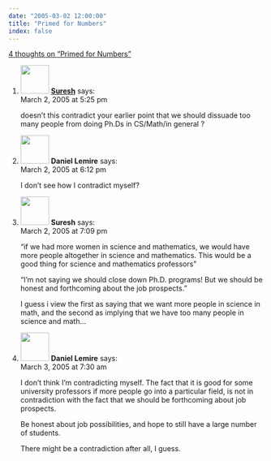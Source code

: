 ```yaml
---
date: "2005-03-02 12:00:00"
title: "Primed for Numbers"
index: false
---
```


[4 thoughts on &ldquo;Primed for Numbers&rdquo;](/lemire/blog/2005/03-02-primed-for-numbers)

<ol class="comment-list">
<li id="comment-1598" class="comment even thread-even depth-1">
<div class="comment-author vcard">
<img alt src="https://secure.gravatar.com/avatar/6537c0a681d22d4a3f7bf4ce7d209a0f?s=56&#038;d=mm&#038;r=g" srcset="https://secure.gravatar.com/avatar/6537c0a681d22d4a3f7bf4ce7d209a0f?s=112&#038;d=mm&#038;r=g 2x" class="avatar avatar-56 photo" height="56" width="56" decoding="async" /> <b class="fn"><a href="http://blog.geomblog.org/" class="url" rel="ugc external nofollow">Suresh</a></b> <span class="says">says:</span> </div>
<div class="comment-metadata"><time datetime="2005-03-02T17:25:36+00:00">March 2, 2005 at 5:25 pm</time></a> </div>
<div class="comment-content">
<p>doesn&rsquo;t this contradict your earlier point that we should dissuade too many people from doing Ph.Ds in CS/Math/in general ?</p>
</div>
</li>
<li id="comment-1601" class="comment odd alt thread-odd thread-alt depth-1">
<div class="comment-author vcard">
<img alt src="https://secure.gravatar.com/avatar/?s=56&#038;d=mm&#038;r=g" srcset="https://secure.gravatar.com/avatar/?s=112&#038;d=mm&#038;r=g 2x" class="avatar avatar-56 photo avatar-default" height="56" width="56" decoding="async" /> <b class="fn">Daniel Lemire</b> <span class="says">says:</span> </div>
<div class="comment-metadata"><time datetime="2005-03-02T18:12:26+00:00">March 2, 2005 at 6:12 pm</time></a> </div>
<div class="comment-content">
<p>I don&rsquo;t see how I contradict myself?</p>
</div>
</li>
<li id="comment-1603" class="comment even thread-even depth-1">
<div class="comment-author vcard">
<img alt src="https://secure.gravatar.com/avatar/?s=56&#038;d=mm&#038;r=g" srcset="https://secure.gravatar.com/avatar/?s=112&#038;d=mm&#038;r=g 2x" class="avatar avatar-56 photo avatar-default" height="56" width="56" loading="lazy" decoding="async" /> <b class="fn">Suresh</b> <span class="says">says:</span> </div>
<div class="comment-metadata"><time datetime="2005-03-02T19:09:13+00:00">March 2, 2005 at 7:09 pm</time></a> </div>
<div class="comment-content">
<p>&ldquo;if we had more women in science and mathematics, we would have more people altogether in science and mathematics. This would be a good thing for science and mathematics professors&rdquo;</p>
<p>&ldquo;I&rsquo;m not saying we should close down Ph.D. programs! But we should be honest and forthcoming about the job prospects.&rdquo;</p>
<p>I guess i view the first as saying that we want more people in science in math, and the second as implying that we have too many people in science and math&#8230;</p>
</div>
</li>
<li id="comment-1617" class="comment odd alt thread-odd thread-alt depth-1">
<div class="comment-author vcard">
<img alt src="https://secure.gravatar.com/avatar/?s=56&#038;d=mm&#038;r=g" srcset="https://secure.gravatar.com/avatar/?s=112&#038;d=mm&#038;r=g 2x" class="avatar avatar-56 photo avatar-default" height="56" width="56" loading="lazy" decoding="async" /> <b class="fn">Daniel Lemire</b> <span class="says">says:</span> </div>
<div class="comment-metadata"><time datetime="2005-03-03T07:30:32+00:00">March 3, 2005 at 7:30 am</time></a> </div>
<div class="comment-content">
<p>I don&rsquo;t think I&rsquo;m contradicting myself. The fact that it is good for some university professors if more people go into a particular field, is not in contradiction with the fact that we should be forthcoming about job prospects.</p>
<p>Be honest about job possibilities, and hope to still have a large number of students.</p>
<p>There might be a contradiction after all, I guess.</p>
</div>
</li>
</ol>
